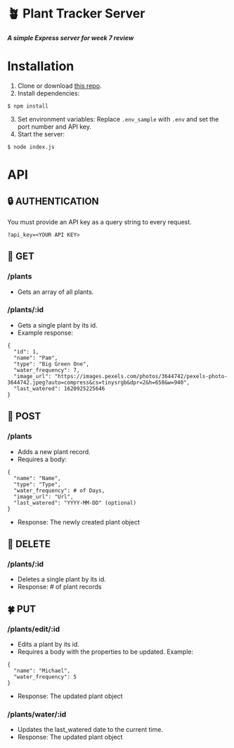 # 🪴 Plant Tracker Server
***A simple Express server for week 7 review***

# Installation

1. Clone or download [this repo](https://github.com/jasonflorentino/plant-server).
2. Install dependencies:
```
$ npm install
```
3. Set environment variables: Replace `.env_sample` with `.env` and set the port number and API key.
4. Start the server:
```
$ node index.js
```

# API

## 🔒 AUTHENTICATION
You must provide an API key as a query string to every request.  
```
?api_key=<YOUR API KEY>
```

## 💐 GET
### /plants 
- Gets an array of all plants.

### /plants/:id
- Gets a single plant by its id.  
- Example response:
```
{
  "id": 1,
  "name": "Pam",
  "type": "Big Green One",
  "water_frequency": 7,
  "image_url": "https://images.pexels.com/photos/3644742/pexels-photo-3644742.jpeg?auto=compress&cs=tinysrgb&dpr=2&h=650&w=940",
  "last_watered": 1620925225646
}
```

## 🌱 POST
### /plants
- Adds a new plant record.  
- Requires a body:
```
{
  "name": "Name",
  "type": "Type",
  "water_frequency": # of Days,
  "image_url": "Url",
  "last_watered": "YYYY-MM-DD" (optional)
}
```
- Response: The newly created plant object

## 🥀 DELETE
### /plants/:id
- Deletes a single plant by its id.  
- Response: # of plant records

## 🍀 PUT
### /plants/edit/:id
- Edits a plant by its id.  
- Requires a body with the properties to be updated. Example:
```
{
  "name": "Michael",
  "water_frequency": 5
}
```
- Response: The updated plant object

### /plants/water/:id
- Updates the last_watered date to the current time.  
- Response: The updated plant object
